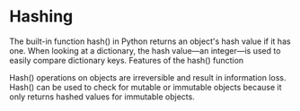 # Hashing

The built-in function hash() in Python returns an object's hash value if it has one.
When looking at a dictionary, the hash value—an integer—is used to easily compare dictionary keys.
Features of the hash() function

Hash() operations on objects are irreversible and result in information loss.
Hash() can be used to check for mutable or immutable objects because it only returns hashed values for immutable objects.
